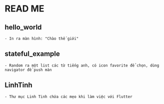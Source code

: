 # READ ME
## hello_world
	- In ra màn hình: "Chào thế giới"
## stateful_example
	- Random ra một list các từ tiếng anh, có icon favorite để chọn, dùng navigator để push màn
## LinhTinh
	- Thư mục Linh Tinh chứa các mẹo khi làm việc với Flutter
